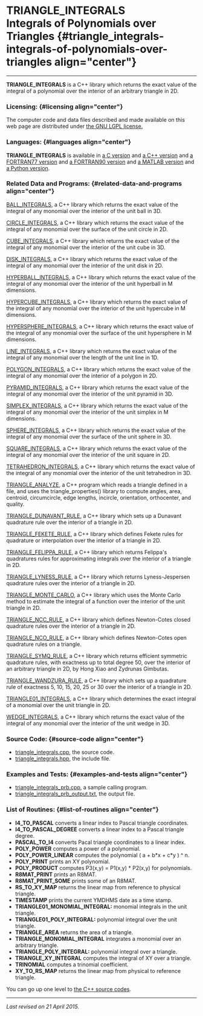 TRIANGLE\_INTEGRALS\
Integrals of Polynomials over Triangles {#triangle_integrals-integrals-of-polynomials-over-triangles align="center"}
=======================================

------------------------------------------------------------------------

**TRIANGLE\_INTEGRALS** is a C++ library which returns the exact value
of the integral of a polynomial over the interior of an arbitrary
triangle in 2D.

### Licensing: {#licensing align="center"}

The computer code and data files described and made available on this
web page are distributed under [the GNU LGPL
license.](../../txt/gnu_lgpl.txt)

### Languages: {#languages align="center"}

**TRIANGLE\_INTEGRALS** is available in [a C
version](../../c_src/triangle_integrals/triangle_integrals.md) and [a
C++ version](../../master/triangle_integrals/triangle_integrals.md)
and [a FORTRAN77
version](../../f77_src/triangle_integrals/triangle_integrals.md) and
[a FORTRAN90
version](../../f_src/triangle_integrals/triangle_integrals.md) and [a
MATLAB version](../../m_src/triangle_integrals/triangle_integrals.md)
and [a Python
version](../../py_src/triangle_integrals/triangle_integrals.md).

### Related Data and Programs: {#related-data-and-programs align="center"}

[BALL\_INTEGRALS](../../master/ball_integrals/ball_integrals.md), a
C++ library which returns the exact value of the integral of any
monomial over the interior of the unit ball in 3D.

[CIRCLE\_INTEGRALS](../../master/circle_integrals/circle_integrals.md),
a C++ library which returns the exact value of the integral of any
monomial over the surface of the unit circle in 2D.

[CUBE\_INTEGRALS](../../master/cube_integrals/cube_integrals.md), a
C++ library which returns the exact value of the integral of any
monomial over the interior of the unit cube in 3D.

[DISK\_INTEGRALS](../../master/disk_integrals/disk_integrals.md), a
C++ library which returns the exact value of the integral of any
monomial over the interior of the unit disk in 2D.

[HYPERBALL\_INTEGRALS](../../master/hyperball_integrals/hyperball_integrals.md),
a C++ library which returns the exact value of the integral of any
monomial over the interior of the unit hyperball in M dimensions.

[HYPERCUBE\_INTEGRALS](../../master/hypercube_integrals/hypercube_integrals.md),
a C++ library which returns the exact value of the integral of any
monomial over the interior of the unit hypercube in M dimensions.

[HYPERSPHERE\_INTEGRALS](../../master/hypersphere_integrals/hypersphere_integrals.md),
a C++ library which returns the exact value of the integral of any
monomial over the surface of the unit hypersphere in M dimensions.

[LINE\_INTEGRALS](../../master/line_integrals/line_integrals.md), a
C++ library which returns the exact value of the integral of any
monomial over the length of the unit line in 1D.

[POLYGON\_INTEGRALS](../../master/polygon_integrals/polygon_integrals.md),
a C++ library which returns the exact value of the integral of any
monomial over the interior of a polygon in 2D.

[PYRAMID\_INTEGRALS](../../master/pyramid_integrals/pyramid_integrals.md),
a C++ library which returns the exact value of the integral of any
monomial over the interior of the unit pyramid in 3D.

[SIMPLEX\_INTEGRALS](../../master/simplex_integrals/simplex_integrals.md),
a C++ library which returns the exact value of the integral of any
monomial over the interior of the unit simplex in M dimensions.

[SPHERE\_INTEGRALS](../../master/sphere_integrals/sphere_integrals.md),
a C++ library which returns the exact value of the integral of any
monomial over the surface of the unit sphere in 3D.

[SQUARE\_INTEGRALS](../../master/square_integrals/square_integrals.md),
a C++ library which returns the exact value of the integral of any
monomial over the interior of the unit square in 2D.

[TETRAHEDRON\_INTEGRALS](../../master/tetrahedron_integrals/tetrahedron_integrals.md),
a C++ library which returns the exact value of the integral of any
monomial over the interior of the unit tetrahedron in 3D.

[TRIANGLE\_ANALYZE](../../master/triangle_analyze/triangle_analyze.md),
a C++ program which reads a triangle defined in a file, and uses the
triangle\_properties() library to compute angles, area, centroid,
circumcircle, edge lengths, incircle, orientation, orthocenter, and
quality.

[TRIANGLE\_DUNAVANT\_RULE](../../master/triangle_dunavant_rule/triangle_dunavant_rule.md),
a C++ library which sets up a Dunavant quadrature rule over the interior
of a triangle in 2D.

[TRIANGLE\_FEKETE\_RULE](../../master/triangle_fekete_rule/triangle_fekete_rule.md),
a C++ library which defines Fekete rules for quadrature or interpolation
over the interior of a triangle in 2D.

[TRIANGLE\_FELIPPA\_RULE](../../master/triangle_felippa_rule/triangle_felippa_rule.md),
a C++ library which returns Felippa's quadratures rules for
approximating integrals over the interior of a triangle in 2D.

[TRIANGLE\_LYNESS\_RULE](../../master/triangle_lyness_rule/triangle_lyness_rule.md),
a C++ library which returns Lyness-Jespersen quadrature rules over the
interior of a triangle in 2D.

[TRIANGLE\_MONTE\_CARLO](../../master/triangle_monte_carlo/triangle_monte_carlo.md),
a C++ library which uses the Monte Carlo method to estimate the integral
of a function over the interior of the unit triangle in 2D.

[TRIANGLE\_NCC\_RULE](../../master/triangle_ncc_rule/triangle_ncc_rule.md),
a C++ library which defines Newton-Cotes closed quadrature rules over
the interior of a triangle in 2D.

[TRIANGLE\_NCO\_RULE](../../master/triangle_nco_rule/triangle_nco_rule.md),
a C++ library which defines Newton-Cotes open quadrature rules on a
triangle.

[TRIANGLE\_SYMQ\_RULE](../../master/triangle_symq_rule/triangle_symq_rule.md),
a C++ library which returns efficient symmetric quadrature rules, with
exactness up to total degree 50, over the interior of an arbitrary
triangle in 2D, by Hong Xiao and Zydrunas Gimbutas.

[TRIANGLE\_WANDZURA\_RULE](../../master/triangle_wandzura_rule/triangle_wandzura_rule.md),
a C++ library which sets up a quadrature rule of exactness 5, 10, 15,
20, 25 or 30 over the interior of a triangle in 2D.

[TRIANGLE01\_INTEGRALS](../../master/triangle01_integrals/triangle01_integrals.md),
a C++ library which determines the exact integral of a monomial over the
unit triangle in 2D.

[WEDGE\_INTEGRALS](../../master/wedge_integrals/wedge_integrals.md),
a C++ library which returns the exact value of the integral of any
monomial over the interior of the unit wedge in 3D.

### Source Code: {#source-code align="center"}

-   [triangle\_integrals.cpp](triangle_integrals.cpp), the source code.
-   [triangle\_integrals.hpp](triangle_integrals.hpp), the include file.

### Examples and Tests: {#examples-and-tests align="center"}

-   [triangle\_integrals\_prb.cpp](triangle_integrals_prb.cpp), a sample
    calling program.
-   [triangle\_integrals\_prb\_output.txt](triangle_integrals_prb_output.txt),
    the output file.

### List of Routines: {#list-of-routines align="center"}

-   **I4\_TO\_PASCAL** converts a linear index to Pascal triangle
    coordinates.
-   **I4\_TO\_PASCAL\_DEGREE** converts a linear index to a Pascal
    triangle degree.
-   **PASCAL\_TO\_I4** converts Pacal triangle coordinates to a linear
    index.
-   **POLY\_POWER** computes a power of a polynomial.
-   **POLY\_POWER\_LINEAR** computes the polynomial ( a + b\*x + c\*y )
    \^ n.
-   **POLY\_PRINT** prints an XY polynomial.
-   **POLY\_PRODUCT** computes P3(x,y) = P1(x,y) \* P2(x,y) for
    polynomials.
-   **R8MAT\_PRINT** prints an R8MAT.
-   **R8MAT\_PRINT\_SOME** prints some of an R8MAT.
-   **RS\_TO\_XY\_MAP** returns the linear map from reference to
    physical triangle.
-   **TIMESTAMP** prints the current YMDHMS date as a time stamp.
-   **TRIANGLE01\_MONOMIAL\_INTEGRAL:** monomial integrals in the unit
    triangle.
-   **TRIANGLE01\_POLY\_INTEGRAL:** polynomial integral over the unit
    triangle.
-   **TRIANGLE\_AREA** returns the area of a triangle.
-   **TRIANGLE\_MONOMIAL\_INTEGRAL** integrates a monomial over an
    arbitrary triangle.
-   **TRIANGLE\_POLY\_INTEGRAL:** polynomial integral over a triangle.
-   **TRIANGLE\_XY\_INTEGRAL** computes the integral of XY over a
    triangle.
-   **TRINOMIAL** computes a trinomial coefficient.
-   **XY\_TO\_RS\_MAP** returns the linear map from physical to
    reference triangle.

You can go up one level to [the C++ source codes](../cpp_src.md).

------------------------------------------------------------------------

*Last revised on 21 April 2015.*
